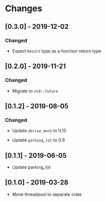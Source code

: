 # Changes

## [0.3.0] - 2019-12-02

### Changed

* Expect `Result` type as a function return type

## [0.2.0] - 2019-11-21

### Changed

* Migrate to `std::future`

## [0.1.2] - 2019-08-05

### Changed

* Update `derive_more` to 0.15

* Update `parking_lot` to 0.9

## [0.1.1] - 2019-06-05

* Update parking_lot

## [0.1.0] - 2019-03-28

* Move threadpool to separate crate

